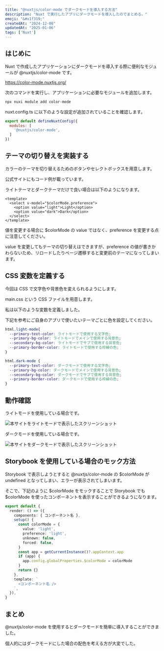 ```yaml
---
title: "@nuxtjs/color-mode でダークモードを導入する方法"
description: "Nuxt で実行したアプリにダークモードを導入したのでまとめる。"
emoji: "&#x1f319;"
createdAt: "2024-12-08"
updatedAt: "2025-01-06"
tags: ['Nuxt']
---
```


## はじめに

Nuxt で作成したアプリケーションにダークモードを導入する際に便利なモジュールが @nuxtjs/color-mode です。

https://color-mode.nuxtjs.org/

次のコマンドを実行し、アプリケーションに必要なモジュールを追加します。

```bash
npx nuxi module add color-mode
```

<!-- textlint-disable -->
nuxt.config.ts に以下のような設定が追加されていることを確認します。
<!-- textlint-enable -->

```javascript
export default defineNuxtConfig({
  modules: [
    '@nuxtjs/color-mode',
  ]
})
```

## テーマの切り替えを実装する

カラーのテーマを切り替えるためのボタンやセレクトボックスを用意します。

公式サイトにもコード例が載っています。

ライトテーマとダークテーマだけで良い場合は以下のようになります。

```vue
<template>
  <select v-model="$colorMode.preference">
    <option value="light">Light</option>
    <option value="dark">Dark</option>
  </select>
</template>
```

値を変更する場合に $colorMode の value ではなく、preference を変更する点に注意してください。

value を変更してもテーマの切り替えはできますが、preference の値が書きかわらないため、リロードしたりページ遷移すると変更前のテーマになってしまいます。

## CSS 変数を定義する

今回は CSS で文字色や背景色を変えられるようにします。

main.css という CSS ファイルを用意します。

私は以下のような変数を定義しました。

下記を参考にご自身のアプリで使いたいテーマごとに色を設定してください。

```css
html.light-mode{
  --primary-text-color: ライトモードで使用する文字色;
  --primary-bg-color: ライトモードでメインで使用する背景色;
  --secondary-bg-color: ライトモードでサブで使用する背景色;
  --primary-border-color: ライトモードで使用する枠線の色;
}

html.dark-mode {
  --primary-text-color: ダークモードで使用する文字色;
  --primary-bg-color: ダークモードでメインで使用する背景色;
  --secondary-bg-color: ダークモードでサブで使用する背景色;
  --primary-border-color: ダークモードで使用する枠線の色;
}
```


## 動作確認

ライトモードを使用している場合です。

![本サイトをライトモードで表示したスクリーンショット](/images/content/light-mode.png)

ダークモードを使用している場合です。

![本サイトをダークモードで表示したスクリーンショット](/images/content/dark-mode.png)

## Storybook を使用している場合のモック方法

Storybook で表示しようとすると @nuxtjs/color-mode の $colorMode が undefined となってしまい、エラーが表示されてしまいます。

そこで、下記のように $colorMode をモックすることで Storybook でも $colorMode を使ったコンポーネントを表示することができるようになります。

```ts
export default {
  render: () => ({
    components: { コンポーネント名 },
    setup() {
      const colorMode = {
        value: 'light',
        preference: 'light',
        unknown: false,
        forced: false,
      }
      const app = getCurrentInstance()?.appContext.app
      if (app) {
        app.config.globalProperties.$colorMode = colorMode
      }
      return {}
    },
    template: `
      <コンポーネント名 />
    `,
  }),
}
```

## まとめ

@nuxtjs/color-mode を使用するとダークモードを簡単に導入することができました。

個人的にはダークモードにした場合の配色を考える方が大変でした。
